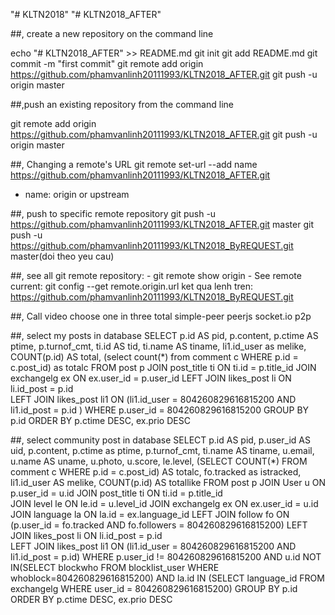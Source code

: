 "# KLTN2018" 
"# KLTN2018_AFTER" 

##, create a new repository on the command line

echo "# KLTN2018_AFTER" >> README.md
git init
git add README.md
git commit -m "first commit"
git remote add origin https://github.com/phamvanlinh20111993/KLTN2018_AFTER.git
git push -u origin master


##,push an existing repository from the command line

git remote add origin https://github.com/phamvanlinh20111993/KLTN2018_AFTER.git
git push -u origin master


##, Changing a remote's URL
git remote set-url --add name https://github.com/phamvanlinh20111993/KLTN2018_AFTER.git
- name: origin or upstream

##, push to specific remote repository
git push -u https://github.com/phamvanlinh20111993/KLTN2018_AFTER.git master
git push -u https://github.com/phamvanlinh20111993/KLTN2018_ByREQUEST.git master(doi theo yeu cau)

##, see all git remote repository:
    - git remote show origin
	- See remote current: git config --get remote.origin.url
		ket qua lenh tren: https://github.com/phamvanlinh20111993/KLTN2018_ByREQUEST.git


##, Call video choose one in three total
simple-peer
peerjs
socket.io p2p


##, select my posts in database
 SELECT p.id AS pid, p.content, p.ctime AS ptime, p.turnof_cmt, ti.id AS tid, ti.name AS tiname,
 li1.id_user as melike,  COUNT(p.id) AS total, (select count(*) from comment c WHERE p.id = c.post_id) 
 as totalc FROM post p  JOIN post_title ti ON ti.id = p.title_id  JOIN exchangelg ex 
 ON ex.user_id = p.user_id  LEFT JOIN likes_post li ON li.id_post = p.id  
 LEFT JOIN likes_post li1 ON (li1.id_user = 804260829616815200 AND li1.id_post = p.id ) 
 WHERE p.user_id = 804260829616815200 GROUP BY p.id ORDER BY p.ctime DESC, ex.prio DESC
 
##, select community post in database
 SELECT p.id AS pid, p.user_id AS uid, p.content, p.ctime as ptime,  p.turnof_cmt, 
 ti.name AS tiname, u.email, u.name AS uname,  u.photo, u.score, le.level, 
(SELECT COUNT(*) FROM comment c WHERE p.id = c.post_id) AS totalc, fo.tracked as istracked,
 li1.id_user AS melike, COUNT(p.id) AS totallike FROM post p 
 JOIN User u ON p.user_id = u.id 
 JOIN post_title ti ON ti.id = p.title_id  
 JOIN level le ON le.id = u.level_id 
 JOIN exchangelg ex ON ex.user_id = u.id 
 JOIN language la ON la.id = ex.language_id 
 LEFT JOIN follow fo ON (p.user_id = fo.tracked AND fo.followers = 804260829616815200) 
 LEFT JOIN likes_post li ON li.id_post = p.id  
 LEFT JOIN likes_post li1 ON (li1.id_user = 804260829616815200 AND li1.id_post = p.id) 
 WHERE p.user_id != 804260829616815200 
 AND u.id NOT IN(SELECT blockwho FROM blocklist_user 
 WHERE whoblock=804260829616815200) AND la.id IN (SELECT language_id 
 FROM exchangelg WHERE user_id = 804260829616815200) 
 GROUP BY p.id 
 ORDER BY p.ctime DESC, ex.prio DESC
